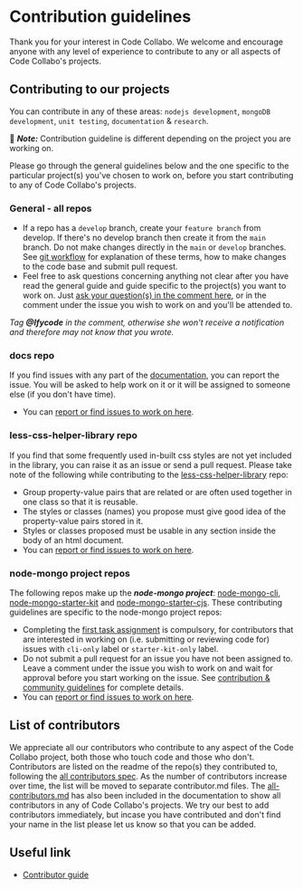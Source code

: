 # Contribution guidelines

Thank you for your interest in Code Collabo. We welcome and encourage anyone with any level of experience to contribute to any or all aspects of Code Collabo's projects. 

## Contributing to our projects

You can contribute in any of these areas: `nodejs development`, `mongoDB development`, `unit testing`, `documentation` & `research`. 

📌 ***Note:*** Contribution guideline is different depending on the project you are working on.

Please go through the general guidelines below and the one specific to the particular project(s) you've chosen to work on, before you start contributing to any of Code Collabo's projects.

### General - all repos
* If a repo has a `develop` branch, create your `feature branch` from develop. If there's no develop branch then create it from the `main` branch. Do not make changes directly in the `main` or `develop` branches. See [git workflow](https://github.com/code-collabo/node-mongo-docs/issues/2) for explanation of these terms, how to make changes to the code base and submit pull request.
* Feel free to ask questions concerning anything not clear after you have read the general guide and guide specific to the project(s) you want to work on. Just [ask your question(s) in the comment here](https://github.com/code-collabo/node-mongo-cli/issues/29), or in the comment under the issue you wish to work on and you'll be attended to.

_Tag **@Ifycode** in the comment, otherwise she won't receive a notification and therefore may not know that you wrote._

### docs repo
If you find issues with any part of the [documentation](https://github.com/code-collabo/docs), you can report the issue. You will be asked to help work on it or it will be assigned to someone else (if you don't have time).
* You can [report or find issues to work on here](https://github.com/code-collabo/docs/issues).

### less-css-helper-library repo
If you find that some frequently used in-built css styles are not yet included in the library, you can raise it as an issue or send a pull request. Please take note of the following while contributing to the [less-css-helper-library](https://github.com/code-collabo/less-css-helper-library) repo:
* Group property-value pairs that are related or are often used together in one class so that it is reusable.
* The styles or classes (names) you propose must give good idea of the property-value pairs stored in it. 
* Styles or classes proposed must be usable in any section inside the body of an html document.
* You can [report or find issues to work on here](https://github.com/code-collabo/less-css-helper-library/issues).

### node-mongo project repos
The following repos make up the ***node-mongo project***: [node-mongo-cli](https://github.com/code-collabo/node-mongo-cli), [node-mongo-starter-kit](https://github.com/code-collabo/node-mongo-starter-kit) and [node-mongo-starter-cjs](https://github.com/code-collabo/node-mongo-starter-cjs). These contributing guidelines are specific to the node-mongo project repos:
* Completing the [first task assignment](https://github.com/code-collabo/node-mongo-cli/issues/1#issuecomment-785559734) is compulsory, for contributors that are interested in working on (i.e. submitting or reviewing code for) issues with `cli-only` label or `starter-kit-only` label.
* Do not submit a pull request for an issue you have not been assigned to. Leave a comment under the issue you wish to work on and wait for approval before you start working on the issue. See [contribution & community guidelines](https://github.com/code-collabo/node-mongo-docs/issues/3) for complete details.
* You can [report or find issues to work on here](https://github.com/code-collabo/node-mongo-cli/issues).

## List of contributors
We appreciate all our contributors who contribute to any aspect of the Code Collabo project, both those who touch code and those who don't. Contributors are listed on the readme of the repo(s) they contributed to, following the [all contributors spec](https://allcontributors.org/docs/en/specification). As the number of contributors increase over time, the list will be moved to separate contributor.md files. The [all-contributors.md](https://github.com/code-collabo/docs/blob/main/all-contributors.md) has also been included in the documentation to show all contributors in any of Code Collabo's projects. We try our best to add contributors immediately, but incase you have contributed and don't find your name in the list please let us know so that you can be added. 

## Useful link
* [Contributor guide](https://github.com/code-collabo/docs/tree/main/contributor-guide)
